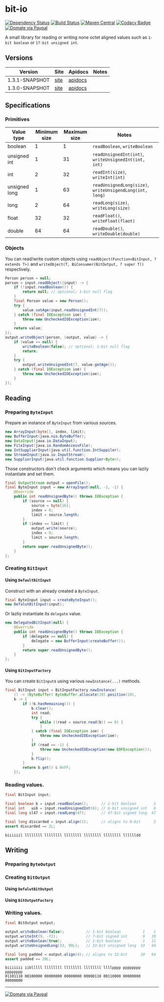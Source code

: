 bit-io
======
[![Dependency Status](https://www.versioneye.com/user/projects/563ccc514d415e001e00009b/badge.svg)](https://www.versioneye.com/user/projects/563ccc514d415e001e00009b)
[![Build Status](https://travis-ci.org/jinahya/bit-io.svg?branch=develop)](https://travis-ci.org/jinahya/bit-io)
[![Maven Central](https://img.shields.io/maven-central/v/com.github.jinahya/bit-io.svg)](http://search.maven.org/#search%7Cga%7C1%7Ca%3A%22bit-io%22)
[![Codacy Badge](https://api.codacy.com/project/badge/grade/53ae4f92af8246a48cbe8ecf0c04a002)](https://www.codacy.com/app/jinahya/bit-io)
[![Domate via Paypal](https://img.shields.io/badge/donate-paypal-blue.svg)](https://www.paypal.com/cgi-bin/webscr?cmd=_cart&business=A954LDFBW4B9N&lc=KR&item_name=GitHub&amount=5%2e00&currency_code=USD&button_subtype=products&add=1&bn=PP%2dShopCartBF%3adonate%2dpaypal%2dblue%2epng%3aNonHosted)

A small library for reading or writing none octet aligned values such as `1-bit boolean` or `17-bit unsigned int`.

## Versions
|Version|Site|Apidocs|Notes|
|-------|----|-------|-----|
|1.3.1-SNAPSHOT|[site](http://jinahya.github.io/bit-io/sites/1.3.1-SNAPSHOT/index.html)|[apidocs](http://jinahya.github.io/bit-io/sites/1.3.1-SNAPSHOT/apidocs/index.html)||
|1.3.0-SNAPSHOT|[site](http://jinahya.github.io/bit-io/sites/1.3.0-SNAPSHOT/index.html)|[apidocs](http://jinahya.github.io/bit-io/sites/1.3.0-SNAPSHOT/apidocs/index.html)||

## Specifications
### Primitives
|Value type   |Minimum size|Maximum size|Notes|
|-------------|------------|------------|-----|
|boolean      |1           |1           |`readBoolean`, `writeBoolean`|
|unsigned int |1           |31          |`readUnsignedInt(int)`, `writeUnsignedInt(int, int)`|
|int          |2           |32          |`readInt(size)`, `writeInt(int)`|
|unsigned long|1           |63          |`readUnsignedLong(size)`, `writeUnsigendLong(int, long)`|
|long         |2           |64          |`readLong(size)`, `writeLong(size)`|
|float        |32          |32          |`readFloat()`, `writeFloat(flaot)`|
|double       |64          |64          |`readDouble()`, `writeDouble(double)`|
### Objects
You can read/write custom objects using `readObject(Function<BitInput, ? extends T>)` and `writeObject(T, BiConsumer(BitOutput, ? super T))` respectively.
```java
Person person = null;
person = input.readObject((input) -> {
    if (!input.readBoolean()) {
        return null; // optional; 1-bit null flag
    }
    final Person value = new Person();
    try {
        value.setAge(input.readUnsignedInt(7));
    } catch (final IOException ioe) {
        throw new UncheckedIOException(ioe);
    }
    return value;
});
output.writeObject(person, (output, value) -> {
    if (value == null) {
        writeBoolean(false); // optional; 1-bit null flag
        return;
    }
    try {
        output.writeUnsignedInt(7, value.getAge());
    } catch (final IOException ioe) {
        throw new UncheckedIOException(ioe);
    }
});
```
## Reading
### Preparing `ByteInput`
Prepare an instance of `ByteInput` from various sources.
````java
new ArrayInput(byte[], index, limit);
new BufferInput(java.nio.ByteBuffer);
new DataInput(java.io.DataInput);
new FileInput(java.io.RandomAccessFile);
new IntSupplierInput(java.util.function.IntSuppiler);
new StreamInput(java.io.InputStream);
new SupplierInput(java.util.function.Supplier<Byte>);
````
Those constructors don't check arguments which means you can lazily instantiate and set them.
```java
final OutputStream output = openFile();
final ByteInput input = new ArrayInput(null, -1, -1) {
    @Override
    public int readUnsignedByte() throws IOException {
        if (source == null) {
            source = byte[16];
            index = 0;
            limit = source.length;
        }
        if (index == limit) {
            output.write(source);
            index = 0;
            limit = source.length;
        }
        return super.readUnsignedByte();
    }
};
```
### Creating `BitInput`
#### Using `DefaultBitInput`
Construct with an already created a `ByteInput`.
```java
final ByteInput input = createByteInput();
new DefalutBitInput(input);
```
Or lazliy instantiate its `delegate` value.
```java
new DelegatedBitInput(null) {
    @Override
    public int readUnsignedByte() throws IOException {
        if (delegate == null) {
            delegate = new BufferInput(createBuffer());
        }
        return super.readUnsignedByte();
    }
};
```
#### Using `BitInputFactory`
You can create `BitInput`s using various `newInstance(...)` methods.
```java
final BitInput input = BitInputFactory.newInstance(
    () -> (ByteBuffer) ByteBuffer.allocate(10).position(10),
    b -> {
        if (!b.hasRemaining()) {
            b.clear();
            int read;
            try {
                while ((read = source.read(b)) == 0) {
                }
            } catch (final IOException ioe) {
                throw new UncheckedIOException(ioe);
            }
            if (read == -1) {
                throw new UncheckedIOException(new EOFException());
            }
            b.flip();
        }
        return b.get() & 0xFF;
    });
```
### Reading values.
```java
final BitInput input;

final boolean b = input.readBoolean();      // 1-bit boolean        1    1
final int   ui6 = input.readUnsignedInt(6); // 6-bit unsigned int   6    7
final long sl47 = input.readLong(47);       // 47-bit signed long  47   54

final long discarded = input.align(1);      // aligns to 8-bit      2   56
assert discarded == 2L;
```
```
biiiiiil llllllll llllllll llllllll llllllll llllllll lllllldd
```
## Writing
### Preparing `ByteOutput`
### Creating `BitOutput`
#### Using `DefalutBitOutput`
#### Using `BitOutputFactory`
### Writing values.
```java
final BitOutput output;

output.writeBoolean(false);          // 1-bit boolean          1    1
output.writeInt(9, -72);             // 7-bit signed int       9   10
output.writeBoolean(true);           // 1-bit boolean          1   11
output.writeUnsignedLong(33, 99L);   // 33-bit unsigned long  33   44

final long padded = output.align(4); // aligns to 32-bit      20   64
assert padded == 20L;
```
```
biiiiiii iiblllll llllllll llllllll llllllll llllpppp pppppppp pppppppp
01101110 00100000 00000000 00000000 00000110 00110000 00000000 00000000
```
----
[![Domate via Paypal](https://img.shields.io/badge/donate-paypal-blue.svg)](https://www.paypal.com/cgi-bin/webscr?cmd=_cart&business=A954LDFBW4B9N&lc=KR&item_name=GitHub&amount=5%2e00&currency_code=USD&button_subtype=products&add=1&bn=PP%2dShopCartBF%3adonate%2dpaypal%2dblue%2epng%3aNonHosted)
